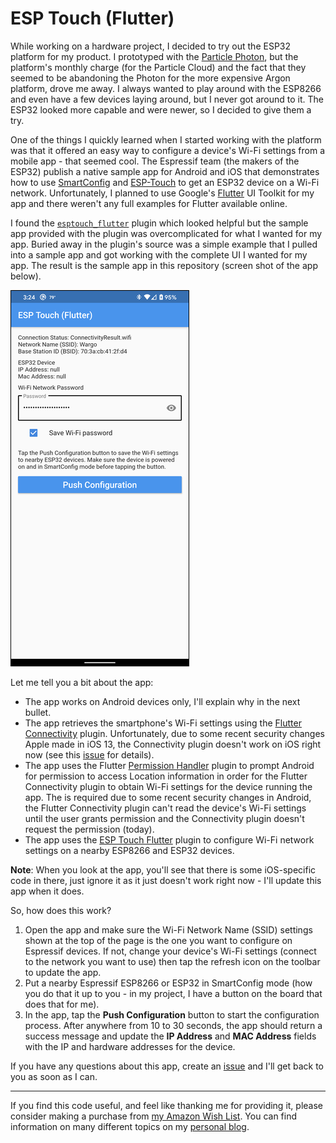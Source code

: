 # ESP Touch (Flutter)

While working on a hardware project, I decided to try out the ESP32 platform for my product. I prototyped with the [Particle Photon](https://www.particle.io/), but the platform's monthly charge (for the Particle Cloud) and the fact that they seemed to be abandoning the Photon for the more expensive Argon platform, drove me away. I always wanted to play around with the ESP8266 and even have a few devices laying around, but I never got around to it. The ESP32 looked more capable and were newer, so I decided to give them a try. 

One of the things I quickly learned when I started working with the platform was that it offered an easy way to configure a device's Wi-Fi settings from a mobile app - that seemed cool. The Espressif team (the makers of the ESP32) publish a native sample app for Android and iOS that demonstrates how to use [SmartConfig](https://docs.espressif.com/projects/esp-idf/en/latest/esp32/api-reference/network/esp_smartconfig.html) and [ESP-Touch](https://www.espressif.com/en/products/software/esp-touch/overview) to get an ESP32 device on a Wi-Fi network. Unfortunately, I planned to use Google's [Flutter](https://flutter.dev/) UI Toolkit for my app and there weren't any full examples for Flutter available online.  

I found the [`esptouch_flutter`](https://pub.dev/packages/esptouch_flutter) plugin which looked helpful but the sample app provided with the plugin was overcomplicated for what I wanted for my app. Buried away in the plugin's source was a simple example that I pulled into a sample app and got working with the complete UI I wanted for my app.  The result is the sample app in this repository (screen shot of the app below).

![Home Page](images/home-page.png)

Let me tell you a bit about the app:

* The app works on Android devices only, I'll explain why in the next bullet.
* The app retrieves the smartphone's Wi-Fi settings using the [Flutter Connectivity](https://pub.dev/packages/connectivity) plugin. Unfortunately, due to some recent security changes Apple made in iOS 13, the Connectivity plugin doesn't work on iOS right now (see this [issue](https://github.com/flutter/flutter/issues/65093) for details). 
* The app uses the Flutter [Permission Handler](https://pub.dev/packages/permission_handler) plugin to prompt Android for permission to access Location information in order for the Flutter Connectivity plugin to obtain Wi-Fi settings for the device running the app. The is required due to some recent security changes in Android, the Flutter Connectivity plugin can't read the device's Wi-Fi settings until the user grants permission and the Connectivity plugin doesn't request the permission (today). 
* The app uses the [ESP Touch Flutter](https://pub.dev/packages/esptouch_flutter) plugin to configure Wi-Fi network settings on a nearby ESP8266 and ESP32 devices.

**Note**: When you look at the app, you'll see that there is some iOS-specific code in there, just ignore it as it just doesn't work right now - I'll update this app when it does.

So, how does this work? 

1. Open the app and make sure the Wi-Fi Network Name (SSID) settings shown at the top of the page is the one you want to configure on Espressif devices. If not, change your device's Wi-Fi settings (connect to the network you want to use) then tap the refresh icon on the toolbar to update the app.
2. Put a nearby Espressif ESP8266 or ESP32 in SmartConfig mode (how you do that it up to you - in my project, I have a button on the board that does that for me). 
3. In the app, tap the **Push Configuration** button to start the configuration process. After anywhere from 10 to 30 seconds, the app should return a success message and update the **IP Address** and **MAC Address** fields with the IP and hardware addresses for the device. 

If you have any questions about this app, create an [issue](https://github.com/johnwargo/esp_touch_flutter/issues) and I'll get back to you as soon as I can.

***

If you find this code useful, and feel like thanking me for providing it, please consider making a purchase from [my Amazon Wish List](https://amzn.com/w/1WI6AAUKPT5P9). You can find information on many different topics on my [personal blog](http://www.johnwargo.com). 